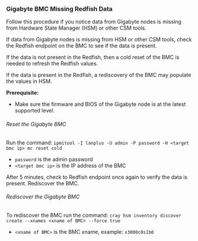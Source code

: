### Gigabyte BMC Missing Redfish Data

Follow this procedure if you notice data from Gigabyte nodes is missing from Hardware State Manager (HSM) or other CSM tools.

If data from Gigabyte nodes is missing from HSM or other CSM tools, check the Redfish endpoint on the BMC to see if the data is present.

If the data is not present in the Redfish, then a cold reset of the BMC is needed to refresh the Redfish values.

If the data is present in the Redfish, a rediscovery of the BMC may populate the values in HSM.

**Prerequisite:**
* Make sure the firmware and BIOS of the Gigabyte node is at the latest supported level.

###### Reset the Gigabyte BMC

Run the command: `ipmitool -I lanplus -U admin -P password -H <target bmc ip> mc reset cold`
* `password` is the admin password
* `<target bmc ip>` is the IP address of the BMC

After 5 minutes, check to Redfish endpoint once again to verify the data is present.
Rediscover the BMC.

###### Rediscover the Gigabyte BMC

To rediscover the BMC run the command: `cray hsm inventory discover create --xnames <xname of BMC> --force true`
* `<xname of BMC>` is the BMC xname, example: `x3000c0s1b0`
